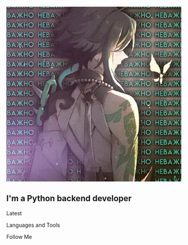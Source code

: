 ![Header](https://github.com/aTETaGod/atetagod/blob/main/assets/152629386.jpg)

## I'm a Python backend developer

Latest

Languages and Tools

Follow Me
